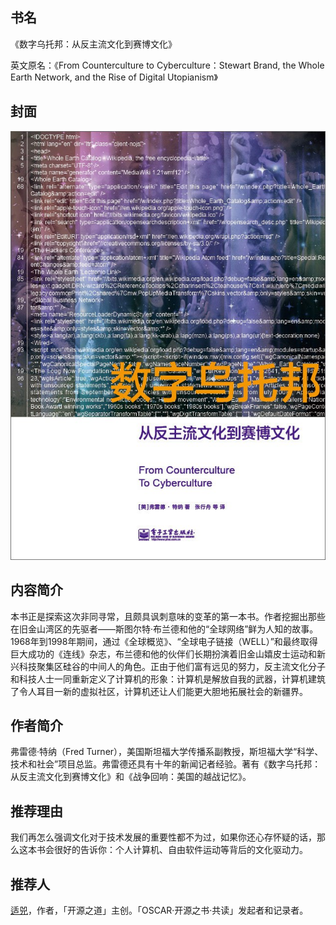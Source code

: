 ##  书名

《数字乌托邦：从反主流文化到赛博文化》

英文原名：《From Counterculture to Cyberculture：Stewart Brand, the Whole Earth Network, and the Rise of Digital Utopianism》

## 封面

![](./face-image/from-counterculture-to-cyberculture.jpg)

## 内容简介

本书正是探索这次非同寻常，且颇具讽刺意味的变革的第一本书。作者挖掘出那些在旧金山湾区的先驱者——斯图尔特·布兰德和他的“全球网络”鲜为人知的故事。1968年到1998年期间，通过《全球概览》、“全球电子链接（WELL）”和最终取得巨大成功的《连线》杂志，布兰德和他的伙伴们长期扮演着旧金山嬉皮士运动和新兴科技聚集区硅谷的中间人的角色。正由于他们富有远见的努力，反主流文化分子和科技人士一同重新定义了计算机的形象：计算机是解放自我的武器，计算机建筑了令人耳目一新的虚拟社区，计算机还让人们能更大胆地拓展社会的新疆界。

## 作者简介

弗雷德·特纳（Fred Turner），美国斯坦福大学传播系副教授，斯坦福大学“科学、技术和社会”项目总监。弗雷德还具有十年的新闻记者经验。著有《数字乌托邦：从反主流文化到赛博文化》和《战争回响：美国的越战记忆》。

## 推荐理由

我们再怎么强调文化对于技术发展的重要性都不为过，如果你还心存怀疑的话，那么这本书会很好的告诉你：个人计算机、自由软件运动等背后的文化驱动力。

## 推荐人

[适兕](https://opensourceway.community/all_about_kuosi)，作者，「开源之道」主创。「OSCAR·开源之书·共读」发起者和记录者。